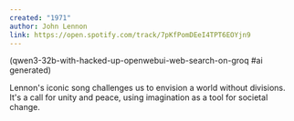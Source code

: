 ```yaml
---
created: "1971"
author: John Lennon
link: https://open.spotify.com/track/7pKfPomDEeI4TPT6EOYjn9
---
```


(qwen3-32b-with-hacked-up-openwebui-web-search-on-groq #ai generated)

Lennon's iconic song challenges us to envision a world without divisions. It's a call for unity and peace, using imagination as a tool for societal change.
